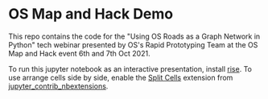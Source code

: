 # OS Map and Hack Demo

This repo contains the code for the "Using OS Roads as a Graph Network in Python" tech webinar presented by OS's Rapid Prototyping Team at the OS Map and Hack event 6th and 7th Oct 2021.

To run this jupyter notebook as an interactive presentation, install [rise](https://rise.readthedocs.io/en/stable/installation.html). To use arrange cells side by side, enable the [Split Cells](https://jupyter-contrib-nbextensions.readthedocs.io/en/stable/nbextensions/splitcell/readme.html) extension from [jupyter_contrib_nbextensions](https://jupyter-contrib-nbextensions.readthedocs.io/en/stable/index.html).
